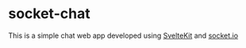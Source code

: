 # socket-chat
This is a simple chat web app developed using [SvelteKit](https://kit.svelte.dev) and [socket.io](https://socket.io)